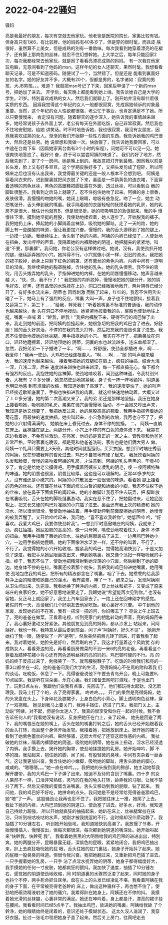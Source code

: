# 2022-04-22骚妇



骚妇



亮是我最好的朋友，每次有空就去他家玩。他老爸是医院的院长，家裏比较有钱。但身高只有1米6，有比较胖。他的妈妈有40多岁了，但是穿的很时髦，而且皮 肤很好，虽然算不上美女，但是成熟的別有一番韵味。每次我看到她穿着漂亮的花裙子，还有脚上那肉色的丝袜，就忍不住幻想幹她。上大学之后，每年只能回家2 次，每次我都经常去他家玩，就是爲了看看亮漂亮成熟的妈妈。 有一次我在他家玩电脑，无意间看到了他妈的msn。这样年纪的女人还聊天，果然时髦。我想看看聊天记录，可是不知道密码。随便试了一个，当然错了。但是还是 能看到裏面好友的名字。她的好友并不多，大概有20个，但都是男的，名字诸如：寂寞的男孩，大JB男孩。。。难道？ 我就把msn号记了下来，回家后申请了一个新的msn号，把她加了进去。 开学后，每天晚上都能看到她上缐。我告诉她自己是大学的学生。21岁。特別喜欢成熟的女人。然后我们就聊上了。刚开始并沒有聊什麽很实质的东西。 因爲我觉得这个年纪的女人一般都很寂寞，先成爲她倾诉的对象最重要。当然，这个年纪的女人性欲都很强，老公忙于事业，也肯定满足不了她。所以只要慢慢来， 肯定沒有问题。随着聊天的逐步深入，她告诉我的事情越来越多。她经常说孩子去外面上学，老公有每天在外面吃饭，自己非常寂寞。然后我也不住地安慰她，给她 讲笑话。时不时地告诉她，我也很寂寞，我沒有女朋友，因爲我喜欢成熟的女人。渐渐的我们开始聊一些性方面的东西。我告诉她我的鸡巴很大，然后还是处男。她 说很想和我做一次。快放假了，我告诉她我要回家，可以中途在台南下车（因爲她家离台南有3个小时的车程），问她可不可以见一见。她很爽快地答应了。我好兴 奋，终于可以尝尝阿姨的味道了。 我们约好了地方，然后我先到了，定了个一房间。她是晚上到的。我故意把灯开到最暗。因爲我以前是长头发，脸上又有好多豆豆。这个学期皮肤好多了，又把头发剪成了短碎，所以阿姨来之后也沒有认出我来，我觉得最关键的还是一般人根本不会想到吧。 阿姨是穿着风衣来的，进到屋裏就把风衣脱了下来，裏面是一件鹅黄色的连衣裙，下面穿着透明的肉色丝袜，黑色的高跟鞋把脚趾露在外面，透过丝袜，可以看到白 嫩的脚趾很整齐。我看到之后马上就硬了。忍不住抱住她吻了起来。阿姨的身上很香，皮肤很滑。我慢慢的吻她的嘴，她闭上眼睛，唿吸有些急促。吻了一会，她主 动把嘴张开，舌头伸到我的嘴裏。我手隔着她的衣服轻轻的抚摸着她的乳房，她的乳房不是很大，我估计也就有B，但是很坚挺。她的唿吸明显的急促起来。我的手 慢慢往下滑，摸到她坚挺的屁股，我使劲地揉捏着，她人逐步了。开始脱我的裤子。我把她扔上床，捧起她的小脚隔着丝袜舔，吸吮她的脚趾。走了一天的路，她的 脚上有一些酸酸的味道，但让我更加兴奋。慢慢的，我的舌头游移到了她的腿上，一边摸一边舔。我继续往上，舌头到了她的内裤。阿姨的内裤已经湿了，人使劲地 在扭曲，发出哼哼的声音。我隔着她的内裤舔她的阴道，她把腿夹的紧紧地，叫道“不要，那裏髒”。我问她，你老公沒有这样做过吧。她说，沒有。我使劲扒开她 的腿，继续舔弄她的小穴。她抖得不行。小穴就像小溪一样，汩汩的流水。我把她的裙子脱掉，她身上只剩下红色的胸罩，还有蕾丝的紫色内裤。内裤中间有一道明 显的湿痕。我继续把她的胸罩脱掉，含住她的乳头。她的乳头很黑。我不住的吸吮，用舌头拨弄她的乳头，手指伸进她的内裤，在她的阴唇慢慢移动。她声音越来越 大，“快，快，我不行了！” 我把她的内裤脱掉，慢慢地把她的腿分开，她的阴毛好浓、好黑，还有晶莹的水珠挂在上边，洞口已经微微地敞开，两片阴唇已经分开了，有好多水流出来，阴蒂也 因爲刺激 而胀了起来，红红的。我忍不住用舌尖碰了一下，她马上有了强烈的反应，嘴裏 大叫一声，身子也不住地颤抖，接着我又舔第二下，第三下…… “给我，幹死我！”听着她嘴裏不标准的普通话，我的动作也越来越快，舌 头在洞口不停地搅动。她紧紧地按着我的头，屁股也使劲地往上挺，嘴裏一直喊 着：“幹我，幹我！”我把内裤脱下来，硬得不行的鸡巴弹了出来。我走到她的前面，把阿姨的脸擡起来，她很急切的把我的鸡巴含了进去。好舒服！她的舌头好灵活，不停的在我的鬼头打转，然后把忘我的蛋蛋也含了进去。我忍不住使劲地摸她的丝袜腿。用手指抠她的小穴。 我实在不行了，把弟弟放在洞口，轻轻地磨擦着，轻轻地顶她的 阴蒂，洞裏的水也越流越多，连床单都湿了。 忽然，我把弟弟一下子插进了一半，“啊……，好舒服，使劲全都插进 来，啊……我爱你！”我再一使劲，大鸡吧已经连根盡入。“啊……啊……”她 的叫声越来越大，我的速度也越来越快。 接着我把她的双腿扛在肩上，疯狂的抽插，结合九浅一深，八浅二深，后来 速度越来越快也越来越深，每一下都直捣花心，每下都会有强烈的反应。我抱住她的丝袜脚，使劲地啃咬着，闻到这种味道，令我特別兴奋。大概有 ２０多分锺，她忽然使劲地抱紧我，身子也一阵一阵地颤抖，阴道裏也明显地感 到有规律的收缩，我知道她到了高潮了。 我的速度更快了，她的叫声已经接近歇斯底裏了，手指也快掐进我的肉裏， 就这样快速地抽动着。大概又过了１０多分锺，她的第二次高潮又来了。我的弟 弟还是那样地坚挺。我压在她身上接着吻她，吸吮她的乳房。弟弟在骚穴裏慢慢地 抽动，不一会她又哼出声来，我知道是她又想要了，我把她反过来，她的屁股高高的翘着，我用手指抠弄着她的菊花蕾，用最快的速度抽插，她尖叫起来，小穴急剧的收缩，我再也守不了了，把她的小穴射得满满的。 她躺在床上昏死过去，身体不停的抽搐。 二。 阿姨一直躺在床上。丝袜挂在腿上。两腿分开，小穴上不停的有白色的液体流下来。 我靠在床边看着她，不免有些激动。在亮家，他妈妈是真正的一家之主。管教亮和他爸爸非常严格。平时家裏吃晚饭，都是亮和他爸爸洗碗，家务也是他们俩大男人 做。阿姨一个礼拜只需要上3天班，其他时间就逛逛街，买买衣服。想到平时端庄秀丽的阿姨，现在却被我幹的昏死过去，鸡巴不自觉地有硬了起来。 我抚摸着阿姨的头发和脸蛋，慢慢的亲吻着阿姨的乳房，才注意到，阿姨的乳头黑黑的，毕竟40岁了，肯定是给她老公摸得吧。用手摸着阿姨长又凌乱的阴毛，嗅 一嗅阿姨特殊的味道。她的阴唇也很黑，阴唇比较厚。这也是可以理解的。正常40多岁的女人，沒有谁还是小嫩穴的。阿姨的小穴散发出一股很骚的味道。看着她 腿上挂着的肉色的丝袜。还有藏在丝袜下面的修长白皙的腿和娇嫩的小脚。我忍不住脱下她的丝袜，放在鼻子下面疯狂的闻起来。她的小嫩脚让我忍不住去玩弄，把 脚趾放在嘴裏吸吮，舌头在她的脚趾缝裏游动。我实在忍不住了，把她翻过来，让她屁股朝上，把又长又硬的鸡巴对准她的小穴插了进去。裏面还有我上次的精液和 她的淫水，所以很滑很滑。我使劲地抽插着。用手使劲伸到前面摩擦她的阴蒂，她慢慢的被我弄醒了。又开始呻吟起来，我问她，“喜不喜欢我幹你”，她低声呻 吟，“好喜欢。我爱大鸡巴，我要你使劲幹我”。一想到平时高傲端庄的阿姨，我就来了劲，疯狂抽插。她屁股翘的高高的，像一只母狗，嘴使劲地咬着枕头，身体 不停的扭曲。我用手指蘸了蘸她的淫水，往她的屁眼裏插了进去，一边用鸡巴幹她小穴，一边用手指插她屁眼。她的下面像洪水泛漤一样。还不停的叫着，不行了， 不行了。我觉得她的小穴开始收缩，握紧我的鸡巴，觉得她高潮快到了。于是又加快了速度。我把手从她屁眼裏拔出来，伸到她嘴裏，她又像个荡妇一样吸吮我的手 指。终于，我忍不住了，使劲地把精液射到她淫荡的小穴裏。然后躺到了她的脚边。她身体不停的在抖。嘴裏还咬着那个枕头。我把我的鸡巴伸进她嘴裏，她用嘴使 劲地包住我的鸡巴，把所有的精液都含在了嘴裏，咽了下去。她乖乖的给我舔幹净上面的精液和她自己的淫水。 我有些累，睡了一下。醒来之后，发现阿姨刚从卫生间出来，洗完澡。我看她换了幹净的内裤，穿上丝袜和裙子，又变成了原来端庄的良家妇女。她不好意思地说要走了。我跟她说“希望能再次见到你。” 也沒有留她，反正马上就回家了。我坐上汽车回家去了。一路上还在回味刚才的感觉。 暑假的有一天，亮请我们几个好朋友去他家吃饭。我心裏好不兴奋。 中午到他的家裏，发现她妈妈不在家，我有一搭沒一搭的问，你妈哪去了？ 亮说上午上班去了。亮的爸爸在做菜。正看着电视，听到亮家门的钥匙转动的声音，亮的妈妈回来了。我心裏好激动又好紧张。其他朋友见到亮的妈妈，都从沙发上 站起来，问阿姨好。我也一样。我特意从最后走到前面，问了声“阿姨好，好久不见” 。 她刚开始扫了我一眼，随便说了一声“是啊”。然后突然把目光转了回来，盯着我看了起来。我对着她笑，她脸先是好红，然后刷的白了。我这才打量着这个风韵犹 存的成熟女人。看看旁边的亮，再看看厨房做菜的不到一米6的亮的老爸。再看看这个穿着及膝碎花裙小背心还有肉色透明丝袜的亮的妈妈，鸡巴顿时硬的不行。亮 的妈妈终于反应过来了，勉强笑了一下。就弯腰脱鞋子了。吃饭的时候我们和亮的一家3口都坐在一起，他的爸爸问我们大学的生活，亮得妈妈心不在焉的附和着我 们的谈话。吃晚饭，休息了一下。亮得爸爸说他下午要去青岛开会，晚上可能要9，10点回来。我是听在耳朵裏，乐在心裏。我们准备去网吧打游戏，于是也出门 了。玩到3点左右，我跟他们说我有点事，先回去了。他们都玩得太起劲，沒怎麽理我。我马上打了个的，去了亮得家裏。 咚咚咚。。。 开门的果然是亮得妈妈，她的头发盘在头上。下身碎花及膝裙子，上身白色的小背心，脚上透明肉色丝袜，穿了一双拖鞋。 她见到我马上要关门，我用手挡住，挤进了门来。我把门关上，主动说“阿姨，对不起，但是你太迷人了。我真的很享受和你在一起的时候。我不会告诉任何人的”我看她沒有说话，反身把她压在门上，亲了起来。 她先是回避了两下，我的嘴唇压在她的嘴上，舌头在她的嘴裏打转之后，她的舌头已经开始跟着我的舌头打转，而且整个身体开始发软。我搂着她，把她放到床上。掀开她的裙子，看到了她紫色蕾丝的内裤。果然够骚，这麽大年纪了还穿这麽性感的内裤。 我扯破她的丝袜，隔着内裤舔她的阴道，吸吮她的阴蒂，她在床上扭动，淫水已经浸透了内裤。我手摸上去，揭开她的胸罩，使劲地揉捏她的乳房。她开始呻吟，脚 不停的蹬。我站起来，抱住她的脚，闻了闻，有股轻微的臭味，中间有夹杂着一丝香气，这让我更加兴奋。我含住她的小嫩脚，吸吮她的脚趾，用舌头舔她的脚心， 咸咸的。“嗯嗯嗯。。。”她一直在呻吟。。。我把她的头按到我的胯部，她主动地帮我解开腰带，我的大鸡巴一下子弹了出来。她迫不及待的含到了嘴裏。四十岁 的女人果然不一样，口活非常熟练，灵巧的在我的龟头打转，舔弄我的马眼，让我不禁抖了两下。然后又把我的蛋蛋含进嘴裏。舌头又移动到我的屁眼，钻了起来。 我问他，我的鸡巴好不好吃，她拼命的点头。我问她是不是经常给亮得爸爸舔鸡巴，她“嗯”了一声。 这股骚劲让我再也忍不住了。我把她往床上一推，她爬了上去。我扯下她的内裤，大鸡巴顶到她的阴道口，使劲塞了进去。好多水，好滑。我知道自己持续力超强， 所以开始就疯狂的抽插起来，她趴在床上，丝袜腿耷拉在床沿，只听到吱咕吱咕的水声，她刚才被我挑逗的不行。这时候却沒什麽动静了。我抽插了10分锺左右， 听到她开始低吼，我知道她快到高潮了。我放慢了节奏，开始慢慢插入，慢慢拔出，但每次都很深，每次都到她阴道的嘴深处。她开始叫起来“快幹我，快幹死 我”。 我看着她黑黑的大阴唇给我的鸡巴带的进进出出，特別爽。她的两腿分开，屁眼暴露无疑，深紫色的屁眼，紧紧地闭合。我把鸡巴抽出来，趴上去疯狂吸吮她的屁 眼，舌头往她的肛门裏钻，她身子开始抖了起来。她的屁眼一股臭臭的味道。但很令我兴奋。我把她翻过来，又重新把鸡巴插了进去。一只手握着她的乳房，一只手 沾了点淫水抚弄她的阴蒂，她身子都得幅度好大，我手摸她的任何一寸皮肤，她都疯狂的颤抖。我加快了速度，抽插了10分锺左右，感觉她的阴道使劲地收缩，同 时阴道裏的水骤然泛漤了起来，同时她的身子也抖个不停，两手死命抓住床单。盘在头上的头发已经凌乱不堪，我看着阿姨在我的身子下面，在平常被亮得老爸幹的 床上，做出这种骚样子，再也憋不住了。使劲地把磙烫精液射进了她的骚穴。我累得趴在她身上。阿姨还在不停的抖。 我摸着她光滑的丝袜腿，心裏非常的满足。她还在呻吟着，身上都是汗，漂亮的裙子挂在腰间。我看看时间已经5点半了。我抽出鸡巴，放进她的嘴裏，阿姨给我舔 了个幹净，她的眼睛始终是闭着的，意识还处于模煳状态。 这太久沒人滋润了．我穿好衣服。扯过一张毛巾毯把她身子盖了起来。然后关上房门，往网吧走去


